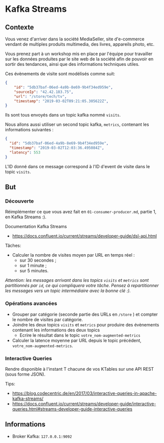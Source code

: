 # Kafka Streams

## Contexte

Vous venez d'arriver dans la société MediaSeller, site d'e-commerce vendant de multiples produits
multimedia, des livres, appareils photo, etc.

Vous prenez part à un workshop mis en place par l'équipe pour travailler sur les données
produites par le site web de la société afin de pouvoir en sortir des tendances, ainsi que des 
informations techniques utiles.

Ces évènements de visite sont modélisés comme suit:

```json
{
    "id": "5db37baf-06ed-4a9b-8e69-9b4f34ed959e",
    "sourceIp": "42.42.183.75",
    "url": "/store/tech/tv",
    "timestamp": "2019-03-02T09:21:05.305622Z",
}
```

Ils sont tous envoyés dans un topic kafka nommé `visits`.

Nous allons aussi utiliser un second topic kafka, `metrics`, contenant les informations suivantes :

```json
{
  "id": "5db37baf-06ed-4a9b-8e69-9b4f34ed959e",
  "timestamp": "2019-03-02T12:03:36.495084Z",
  "latency": 553
}
```

L'ID donné dans ce message correspond à l'ID d'event de visite dans le topic `visits`.

## But

### Découverte

Réimplémenter ce que vous avez fait en `01-consumer-producer.md`, partie 1, en Kafka Streams :).

Documentation Kafka Streams 
  * https://docs.confluent.io/current/streams/developer-guide/dsl-api.html

Tâches:

  * Calculer la nombre de visites moyen par URL en temps réel :
    * sur 30 secondes ;
    * sur 1 minute ;
    * sur 5 minutes.

_Attention: les messages arrivant dans les topics `visits` et `metrics` sont partitionnés par `id`, ce qui
compliquera votre tâche. Pensez à repartitionner les messages vers un topic intermédiaire avec la bonne clé :)._

### Opérations avancées

  * Grouper par catégorie (seconde partie des URLs en `/store` ) et compter le nombre de visites par catégorie.
  * Joindre les deux topics `visits` et `metrics` pour produire des évènements contenant les informations des deux topics
    * Ecrire le résultat dans le topic `votre_nom-augmented-metrics`
  * Calculer la latence moyenne par URL depuis le topic précédent, `votre_nom-augmented-metrics`.

### Interactive Queries

Rendre disponible à l'instant T chacune de vos KTables sur une API REST (sous forme JSON).

Tips: 
  * https://blog.codecentric.de/en/2017/03/interactive-queries-in-apache-kafka-streams/
  * https://docs.confluent.io/current/streams/developer-guide/interactive-queries.html#streams-developer-guide-interactive-queries

## Informations

 * Broker Kafka: `127.0.0.1:9092`